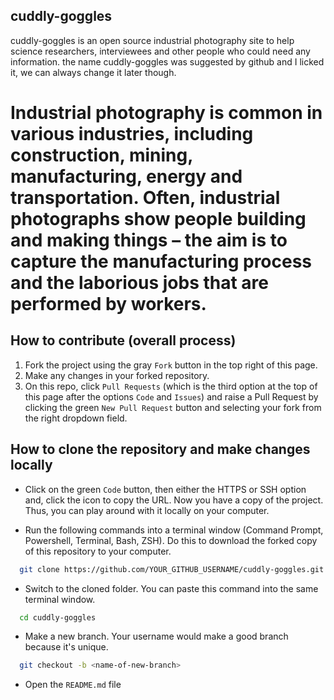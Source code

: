 ## cuddly-goggles
cuddly-goggles is an open source industrial photography site to help science researchers, interviewees and other people who could need any information. the name cuddly-goggles was suggested by github and I licked it, we can always change it later though. 

# Industrial photography is common in various industries, including construction, mining, manufacturing, energy and transportation. Often, industrial photographs show people building and making things – the aim is to capture the manufacturing process and the laborious jobs that are performed by workers.

## How to contribute (overall process)

1. Fork the project using the gray `Fork` button in the top right of this page.
2. Make any changes in your forked repository.
3. On this repo, click `Pull Requests` (which is the third option at the top of this page after the options `Code` and `Issues`) and raise a Pull Request by clicking the green `New Pull Request` button and selecting your fork from the right dropdown field.


## How to clone the repository and make changes locally

- Click on the green `Code` button, then either the HTTPS or SSH option and, click the icon to copy the URL. Now you have a copy of the project. Thus, you can play around with it locally on your computer.

- Run the following commands into a terminal window (Command Prompt, Powershell, Terminal, Bash, ZSH). Do this to download the forked copy of this repository to your computer.

```bash
  git clone https://github.com/YOUR_GITHUB_USERNAME/cuddly-goggles.git
```

- Switch to the cloned folder. You can paste this command into the same terminal window.

```bash
  cd cuddly-goggles
```

- Make a new branch. Your username would make a good branch because it's unique.

```bash
  git checkout -b <name-of-new-branch>
```

- Open the `README.md` file

